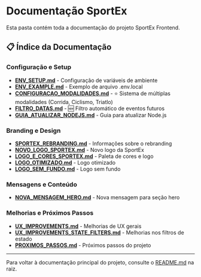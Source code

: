 # Documentação SportEx

Esta pasta contém toda a documentação do projeto SportEx Frontend.

## 📋 Índice da Documentação

### Configuração e Setup
- **[ENV_SETUP.md](./ENV_SETUP.md)** - Configuração de variáveis de ambiente
- **[ENV_EXAMPLE.md](./ENV_EXAMPLE.md)** - Exemplo de arquivo .env.local
- **[CONFIGURACAO_MODALIDADES.md](./CONFIGURACAO_MODALIDADES.md)** - ⭐ Sistema de múltiplas modalidades (Corrida, Ciclismo, Triatlo)
- **[FILTRO_DATAS.md](./FILTRO_DATAS.md)** - 🆕 Filtro automático de eventos futuros
- **[GUIA_ATUALIZAR_NODEJS.md](./GUIA_ATUALIZAR_NODEJS.md)** - Guia para atualizar Node.js

### Branding e Design
- **[SPORTEX_REBRANDING.md](./SPORTEX_REBRANDING.md)** - Informações sobre o rebranding
- **[NOVO_LOGO_SPORTEX.md](./NOVO_LOGO_SPORTEX.md)** - Novo logo da SportEx
- **[LOGO_E_CORES_SPORTEX.md](./LOGO_E_CORES_SPORTEX.md)** - Paleta de cores e logo
- **[LOGO_OTIMIZADO.md](./LOGO_OTIMIZADO.md)** - Logo otimizado
- **[LOGO_SEM_FUNDO.md](./LOGO_SEM_FUNDO.md)** - Logo sem fundo

### Mensagens e Conteúdo
- **[NOVA_MENSAGEM_HERO.md](./NOVA_MENSAGEM_HERO.md)** - Nova mensagem para seção hero

### Melhorias e Próximos Passos
- **[UX_IMPROVEMENTS.md](./UX_IMPROVEMENTS.md)** - Melhorias de UX gerais
- **[UX_IMPROVEMENTS_STATE_FILTERS.md](./UX_IMPROVEMENTS_STATE_FILTERS.md)** - Melhorias nos filtros de estado
- **[PROXIMOS_PASSOS.md](./PROXIMOS_PASSOS.md)** - Próximos passos do projeto

---

Para voltar à documentação principal do projeto, consulte o [README.md](../README.md) na raiz.

